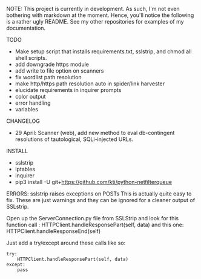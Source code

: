 NOTE: This project is currently in development. As such, I'm not even bothering with markdown at the moment. Hence,
you'll notice the following is a rather ugly README. See my other repositories for examples of my documentation.

TODO

- Make setup script that installs requirements.txt, sslstrip, and chmod all shell scripts.
- add downgrade https module
- add write to file option on scanners
- fix wordlist path resolution
- make http/https path resolution auto in spider/link harvester
- elucidate requirements in inquirer prompts
- color output
- error handling
- variables

CHANGELOG
- 29 April: Scanner (web), add new method to eval db-contingent resolutions of tautological, SQLi-injected URLs.

INSTALL
- sslstrip
- iptables
- inquirer
- pip3 install -U git+https://github.com/kti/python-netfilterqueue


ERRORS:
sslstrip raises exceptions on POSTs 
This is actually quite easy to fix.
These are just warnings and they can be ignored for a cleaner output of SSLstrip.

Open up the ServerConnection.py file from SSLStrip and look for this function call :  HTTPClient.handleResponsePart(self, data)  and this one: HTTPClient.handleResponseEnd(self)

Just add a try/except around these calls like so:
```
try:
    HTTPClient.handleResponsePart(self, data)
except:
    pass
```
